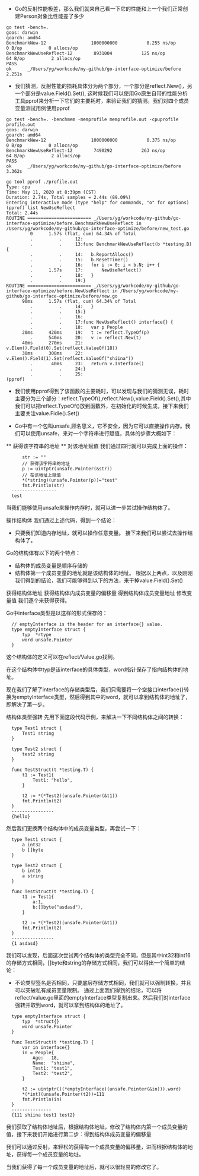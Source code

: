 * Go的反射性能极差，那么我们就来自己看一下它的性能和上一个我们正常创建Person对象比性能差了多少
```bazaar
go test -bench=.
goos: darwin
goarch: amd64
BenchmarkNew-12              	1000000000	         0.255 ns/op	       0 B/op	       0 allocs/op
BenchmarkNewUseReflect-12    	 8931004	       125 ns/op	      64 B/op	       2 allocs/op
PASS
ok  	_/Users/yg/workcode/my-github/go-interface-optimize/before	2.251s
```

* 我们猜测，反射性能的损耗具体分为两个部分，一个部分是reflect.New()，另一个部分是value.Field().Set(), 这时候我们可以使用Go原生自带的性能分析工具pprof来分析一下它们的主要耗时，来验证我们的猜测。我们对四个成员变量测试用例使用pprof

```
go test -bench=. -benchmem -memprofile memprofile.out -cpuprofile profile.out
goos: darwin
goarch: amd64
BenchmarkNew-12              	1000000000	         0.375 ns/op	       0 B/op	       0 allocs/op
BenchmarkNewUseReflect-12    	 7490292	       263 ns/op	      64 B/op	       2 allocs/op
PASS
ok  	_/Users/yg/workcode/my-github/go-interface-optimize/before	3.362s

go tool pprof ./profile.out
Type: cpu
Time: May 11, 2020 at 8:39pm (CST)
Duration: 2.74s, Total samples = 2.44s (89.09%)
Entering interactive mode (type "help" for commands, "o" for options)
(pprof) list NewUseReflect
Total: 2.44s
ROUTINE ======================== _/Users/yg/workcode/my-github/go-interface-optimize/before.BenchmarkNewUseReflect in /Users/yg/workcode/my-github/go-interface-optimize/before/new_test.go
         0      1.57s (flat, cum) 64.34% of Total
         .          .     12:
         .          .     13:func BenchmarkNewUseReflect(b *testing.B) {
         .          .     14:	b.ReportAllocs()
         .          .     15:	b.ResetTimer()
         .          .     16:	for i := 0; i < b.N; i++ {
         .      1.57s     17:		NewUseReflect()
         .          .     18:	}
         .          .     19:}
ROUTINE ======================== _/Users/yg/workcode/my-github/go-interface-optimize/before.NewUseReflect in /Users/yg/workcode/my-github/go-interface-optimize/before/new.go
      90ms      1.57s (flat, cum) 64.34% of Total
         .          .     14:	}
         .          .     15:}
         .          .     16:
         .          .     17:func NewUseReflect() interface{} {
         .          .     18:	var p People
      20ms      420ms     19:	t := reflect.TypeOf(p)
         .      540ms     20:	v := reflect.New(t)
      40ms      270ms     21:	v.Elem().Field(0).Set(reflect.ValueOf(18))
      30ms      300ms     22:	v.Elem().Field(1).Set(reflect.ValueOf("shiina"))
         .       40ms     23:	return v.Interface()
         .          .     24:}
         .          .     25:
(pprof)
```

* 我们使用pprof得到了该函数的主要耗时，可以发现与我们的猜测无误，耗时主要分为三个部分：reflect.TypeOf(),reflect.New(),value.Field().Set(),其中我们可以把reflect.TypeOf()放到函数外，在初始化的时候生成，接下来我们主要关注value.Fidle().Set()

* Go中有一个包叫unsafe,顾名思义，它不安全，因为它可以直接操作内存。我们可以使用unsafe，来对一个字符串进行赋值，具体的步骤大概如下：

** 获得该字符串的地址
** 对该地址赋值
  我们通过四行就可以完成上面的操作：
```
      str := ""
      // 获得该字符串的地址
      p := uintptr(unsafe.Pointer(&str))
      // 在该地址上赋值
      *(*string)(unsafe.Pointer(p))="test"
      fmt.Println(str)
  -----------------
  test
```
  当我们能够使用unsafe来操作内存时，就可以进一步尝试操作结构体了。

  操作结构体
  我们通过上述代码，得到一个结论：

-  只要我们知道内存地址，就可以操作任意变量。
   接下来我们可以尝试去操作结构体了。

  Go的结构体有以下的两个特点：

-  结构体的成员变量是顺序存储的
-  结构体第一个成员变量的地址就是该结构体的地址。
  根据以上两点，以及刚刚我们得到的结论，我们可能够得到以下的方法，来干掉value.Field().Set()

  获得结构体地址
  获得结构体内成员变量的偏移量
  得到结构体成员变量地址
  修改变量值
  我们逐个来获得获得。

  Go中interface类型是以这样的形式保存的：
```
  // emptyInterface is the header for an interface{} value.
  type emptyInterface struct {
      typ  *rtype
      word unsafe.Pointer
  }
```
  这个结构体的定义可以在reflect/Value.go找到。

  在这个结构体中typ是该interface的具体类型，word指针保存了指向结构体的地址。

  现在我们了解了interface的存储类型后，我们只需要将一个空接口interface{}转换为emptyInterface类型，然后得到其中的word，就可以拿到结构体的地址了，即解决了第一步。

  结构体类型强转
  先用下面这段代码示例，来解决一下不同结构体之间的转换：
```
  type Test1 struct {
      Test1 string
  }

  type Test2 struct {
      test2 string
  }

  func TestStruct(t *testing.T) {
      t1 := Test1{
          Test1: "hello",
      }

      t2 := *(*Test2)(unsafe.Pointer(&t1))
      fmt.Println(t2)
  }
  ----------------
  {hello}
```
  然后我们更换两个结构体中的成员变量类型，再尝试一下：
```
  type Test1 struct {
      a int32
      b []byte
  }

  type Test2 struct {
      b int16
      a string
  }

  func TestStruct(t *testing.T) {
      t1 := Test1{
          a:1,
          b:[]byte("asdasd"),
      }

      t2 := *(*Test2)(unsafe.Pointer(&t1))
      fmt.Println(t2)
  }
  ----------------
  {1 asdasd}
```
  我们可以发现，后面这次尝试两个结构体的类型完全不同，但是其中int32和int16的存储方式相同，[]byte和string的存储方式相同，我们可以得出一个简单的结论：

-  不论类型签名是否相同，只要底层存储方式相同，我们就可以强制转换，并且可以突破私有成员变量限制。
  通过上面我们得到的结论，可以将reflect/value.go里面的emptyInterface类型复制出来。然后我们对interface强转并取到word，就可以拿到结构体的地址了。
```
  type emptyInterface struct {
      typ  *struct{}
      word unsafe.Pointer
  }

  func TestStruct(t *testing.T) {
      var in interface{}
      in = People{
          Age:   18,
          Name:  "shiina",
          Test1: "test1",
          Test2: "test2",
      }

      t2 := uintptr(((*emptyInterface)(unsafe.Pointer(&in))).word)
      *(*int)(unsafe.Pointer(t2))=111
      fmt.Println(in)
  }
  ---------------
  {111 shiina test1 test2}
```
  我们获取了结构体地址后，根据结构体地址，修改了结构体内第一个成员变量的值，接下来我们开始进行第二步：得到结构体成员变量的偏移量

  我们可以通过反射，来轻松的获得每一个成员变量的偏移量，进而根据结构体的地址，获得每一个成员变量的地址。

  当我们获得了每一个成员变量的地址后，就可以很轻易的修改它了。
